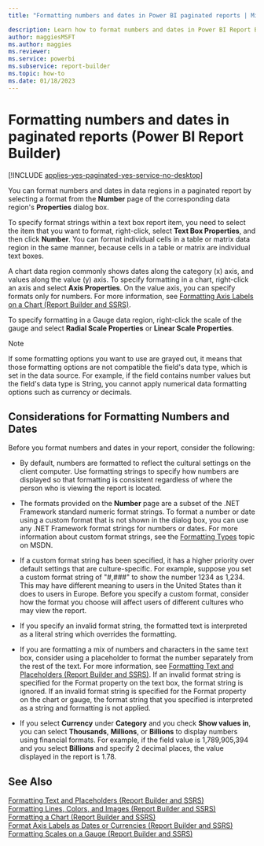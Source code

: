 ```yaml
---
title: "Formatting numbers and dates in Power BI paginated reports | Microsoft Docs"

description: Learn how to format numbers and dates in Power BI Report Builder data regions in a paginated report by selecting a format from the Number page of the data region's Properties dialog box.
author: maggiesMSFT
ms.author: maggies
ms.reviewer: 
ms.service: powerbi
ms.subservice: report-builder
ms.topic: how-to
ms.date: 01/18/2023
---
```

# Formatting numbers and dates in paginated reports (Power BI Report Builder)

[!INCLUDE [applies-yes-paginated-yes-service-no-desktop](../../includes/applies-yes-paginated-yes-service-no-desktop.md)]

  You can format numbers and dates in data regions in a paginated report by selecting a format from the **Number** page of the corresponding data region's **Properties** dialog box.  
  
 To specify format strings within a text box report item, you need to select the item that you want to format, right-click, select **Text Box Properties**, and then click **Number**. You can format individual cells in a table or matrix data region in the same manner, because cells in a table or matrix are individual text boxes.  
  
 A chart data region commonly shows dates along the category (x) axis, and values along the value (y) axis. To specify formatting in a chart, right-click an axis and select **Axis Properties**. On the value axis, you can specify formats only for numbers. For more information, see [Formatting Axis Labels on a Chart &#40;Report Builder and SSRS&#41;](/sql/reporting-services/report-design/formatting-axis-labels-on-a-chart-report-builder-and-ssrs).  
  
 To specify formatting in a Gauge data region, right-click the scale of the gauge and select **Radial Scale Properties** or **Linear Scale Properties**.  
  
> [!NOTE]  
>  If some formatting options you want to use are grayed out, it means that those formatting options are not compatible the field's data type, which is set in the data source. For example, if the field contains number values but the field's data type is String, you cannot apply numerical data formatting options such as currency or decimals.  
 
## Considerations for Formatting Numbers and Dates  
 Before you format numbers and dates in your report, consider the following:  
  
-   By default, numbers are formatted to reflect the cultural settings on the client computer. Use formatting strings to specify how numbers are displayed so that formatting is consistent regardless of where the person who is viewing the report is located.  
  
-   The formats provided on the **Number** page are a subset of the .NET Framework standard numeric format strings. To format a number or date using a custom format that is not shown in the dialog box, you can use any .NET Framework format strings for numbers or dates. For more information about custom format strings, see the [Formatting Types](/previous-versions/) topic on MSDN.  
  
-   If a custom format string has been specified, it has a higher priority over default settings that are culture-specific. For example, suppose you set a custom format string of "#,###" to show the number 1234 as 1,234. This may have different meaning to users in the United States than it does to users in Europe. Before you specify a custom format, consider how the format you choose will affect users of different cultures who may view the report.  
  
-   If you specify an invalid format string, the formatted text is interpreted as a literal string which overrides the formatting.  
  
-   If you are formatting a mix of numbers and characters in the same text box, consider using a placeholder to format the number separately from the rest of the text. For more information, see [Formatting Text and Placeholders &#40;Report Builder and SSRS&#41;](/sql/reporting-services/report-design/formatting-text-and-placeholders-report-builder-and-ssrs). If an invalid format string is specified for the Format property on the text box, the format string is ignored. If an invalid format string is specified for the Format property on the chart or gauge, the format string that you specified is interpreted as a string and formatting is not applied.  
  
-   If you select **Currency** under **Category** and you check **Show values in**, you can select **Thousands**, **Millions**, or **Billions** to display numbers using financial formats. For example, if the field value is 1,789,905,394 and you select **Billions** and specify 2 decimal places, the value displayed in the report is 1.78.  
  
## See Also  
 [Formatting Text and Placeholders &#40;Report Builder and SSRS&#41;](/sql/reporting-services/report-design/formatting-text-and-placeholders-report-builder-and-ssrs)   
 [Formatting Lines, Colors, and Images &#40;Report Builder and SSRS&#41;](/sql/reporting-services/report-design/formatting-lines-colors-and-images-report-builder-and-ssrs)   
 [Formatting a Chart &#40;Report Builder and SSRS&#41;](/sql/reporting-services/report-design/formatting-a-chart-report-builder-and-ssrs)   
 [Format Axis Labels as Dates or Currencies &#40;Report Builder and SSRS&#41;](/sql/reporting-services/report-design/format-axis-labels-as-dates-or-currencies-report-builder-and-ssrs)   
 [Formatting Scales on a Gauge &#40;Report Builder and SSRS&#41;](/sql/reporting-services/report-design/formatting-scales-on-a-gauge-report-builder-and-ssrs)  
  
